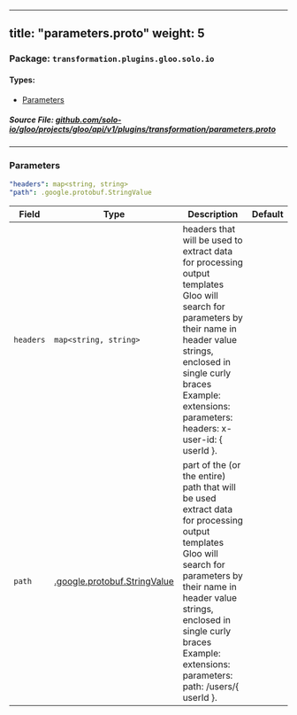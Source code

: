 
---
title: "parameters.proto"
weight: 5
---

<!-- Code generated by solo-kit. DO NOT EDIT. -->


### Package: `transformation.plugins.gloo.solo.io` 
#### Types:


- [Parameters](#parameters)
  



##### Source File: [github.com/solo-io/gloo/projects/gloo/api/v1/plugins/transformation/parameters.proto](https://github.com/solo-io/gloo/blob/master/projects/gloo/api/v1/plugins/transformation/parameters.proto)





---
### Parameters



```yaml
"headers": map<string, string>
"path": .google.protobuf.StringValue

```

| Field | Type | Description | Default |
| ----- | ---- | ----------- |----------- | 
| `headers` | `map<string, string>` | headers that will be used to extract data for processing output templates Gloo will search for parameters by their name in header value strings, enclosed in single curly braces Example: extensions: parameters: headers: x-user-id: { userId }. |  |
| `path` | [.google.protobuf.StringValue](https://developers.google.com/protocol-buffers/docs/reference/csharp/class/google/protobuf/well-known-types/string-value) | part of the (or the entire) path that will be used extract data for processing output templates Gloo will search for parameters by their name in header value strings, enclosed in single curly braces Example: extensions: parameters: path: /users/{ userId }. |  |





<!-- Start of HubSpot Embed Code -->
<script type="text/javascript" id="hs-script-loader" async defer src="//js.hs-scripts.com/5130874.js"></script>
<!-- End of HubSpot Embed Code -->
